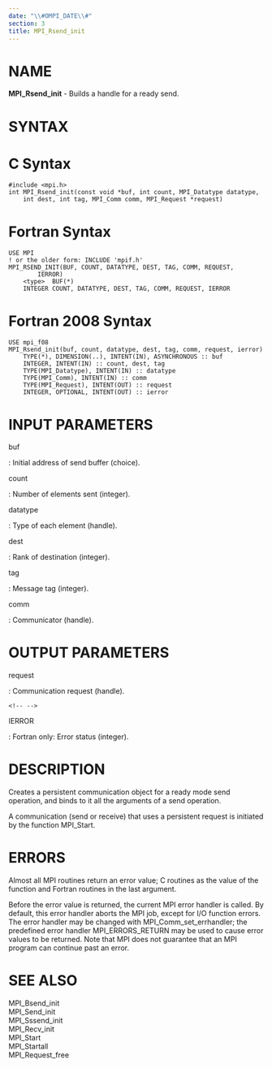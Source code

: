 ```yaml
---
date: "\\#OMPI_DATE\\#"
section: 3
title: MPI_Rsend_init
---
```


NAME
====

**MPI_Rsend_init** - Builds a handle for a ready send.

SYNTAX
======

C Syntax
========

    #include <mpi.h>
    int MPI_Rsend_init(const void *buf, int count, MPI_Datatype datatype,
    	int dest, int tag, MPI_Comm comm, MPI_Request *request)

Fortran Syntax
==============

    USE MPI
    ! or the older form: INCLUDE 'mpif.h'
    MPI_RSEND_INIT(BUF, COUNT, DATATYPE, DEST, TAG, COMM, REQUEST,
    		IERROR)
    	<type>	BUF(*)
    	INTEGER	COUNT, DATATYPE, DEST, TAG, COMM, REQUEST, IERROR

Fortran 2008 Syntax
===================

    USE mpi_f08
    MPI_Rsend_init(buf, count, datatype, dest, tag, comm, request, ierror)
    	TYPE(*), DIMENSION(..), INTENT(IN), ASYNCHRONOUS :: buf
    	INTEGER, INTENT(IN) :: count, dest, tag
    	TYPE(MPI_Datatype), INTENT(IN) :: datatype
    	TYPE(MPI_Comm), INTENT(IN) :: comm
    	TYPE(MPI_Request), INTENT(OUT) :: request
    	INTEGER, OPTIONAL, INTENT(OUT) :: ierror

INPUT PARAMETERS
================

buf

:   Initial address of send buffer (choice).

count

:   Number of elements sent (integer).

datatype

:   Type of each element (handle).

dest

:   Rank of destination (integer).

tag

:   Message tag (integer).

comm

:   Communicator (handle).

OUTPUT PARAMETERS
=================

request

:   Communication request (handle).

```{=html}
<!-- -->
```

IERROR

:   Fortran only: Error status (integer).

DESCRIPTION
===========

Creates a persistent communication object for a ready mode send
operation, and binds to it all the arguments of a send operation.

A communication (send or receive) that uses a persistent request is
initiated by the function MPI_Start.

ERRORS
======

Almost all MPI routines return an error value; C routines as the value
of the function and Fortran routines in the last argument.

Before the error value is returned, the current MPI error handler is
called. By default, this error handler aborts the MPI job, except for
I/O function errors. The error handler may be changed with
MPI_Comm_set_errhandler; the predefined error handler MPI_ERRORS_RETURN
may be used to cause error values to be returned. Note that MPI does not
guarantee that an MPI program can continue past an error.

SEE ALSO
========

MPI_Bsend_init\
MPI_Send_init\
MPI_Sssend_init\
MPI_Recv_init\
MPI_Start\
MPI_Startall\
MPI_Request_free
